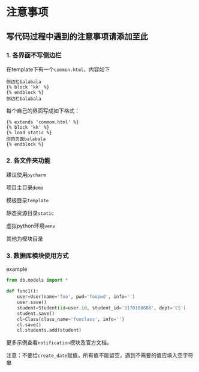 # 注意事项

## 写代码过程中遇到的注意事项请添加至此

### 1. 各界面不写侧边栏

在template下有一个`common.html`，内容如下

```
侧边栏balabala
{% block 'kk' %}
{% endblock %}
侧边栏balabala
```

每个自己的界面写成如下格式：

```
{% extends 'commom.html' %}
{% block 'kk' %}
{% load static %}
你的页面balabala
{% endblock %}
```

### 2. 各文件夹功能

建议使用`pycharm`

项目主目录`demo`

模板目录`template`

静态资源目录`static`

虚拟python环境`venv`

其他为模块目录

### 3. 数据库模块使用方式

example

```python
from db.models import *

def func1():
    user=User(name='foo', pwd='foopwd', info='')
    user.save()
    student=Student(id=user.id, student_id='3170108888', dept='CS')
    student.save()
	cl=Class(class_name='fooclass', info='')
    cl.save()
    cl.students.add(student)
```

更多示例查看`notification`模块及官方文档。

注意：不要给`create_date`赋值，所有值不能留空，遇到不需要的值应填入空字符串


